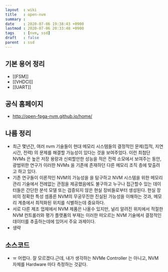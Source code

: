 ```yaml
---
layout  : wiki
title   : open-nvm
summary : 
date    : 2020-07-06 19:38:43 +0900
lastmod : 2020-07-06 20:33:48 +0900
tags    : [nvm, ssd]
draft   : false
parent  : ssd
---
```


## 기본 용어 정리
 * [[FSM]]
 * [[VHDCI]]
 * [[UART]]

## 공식 홈페이지
 * http://open-fpga-nvm.github.io/home/

## 나름 정리
 * 최근 몇년간, 여러 nvm 기술들이 현대 메모리 시스템들의 결정적인 문제(집적, 지연시간, 전력) 의 문제를 해결할 가능성이 있다는 것을 보여주었다. 이런 최첨단 NVMs 은 높은 저장 용량과 신뢰할만한 성능을 적은 전력 소모에서 보여주는 동안, 광범위한 연구가 이러한 NVMs 을 기존에 존재하던 다른 메모리 조직 층에 맞출려고 하고 있다.
 * 기존 연구들이 이론적인 NVM의 가능성을 을 탐구하고 NVM 시스템을 위한 메모리 관리 기술에서 전례없는 관점을 제공했음에도 불구하고 누구나 접근할수 있는 데이터들은 간단한 분석 모델 또는 검증되지 않은 현실 장비들로부터 생성된다. 현실 장비의 정확한 특성 셈픙른 NVM의 무궁무진한 진실된 가능성을 이해하는 것과, 메모리 계층에서 최적화된 위치를 식별하는데 중요하다.
 * 서로 다른 제조 업체에서 NVM 제품은 나올수 있지만, 널리 알려진 위치에서 적절한 NVM 컨트롤러와 평가 플랫폼의 부재는 이러한 떠오르는 NVM 기술에서 결정적인 데이터를 추출하는데에 있어서 주요 과제이다.
 * 생략

 
## 소스코드
 * ㅠ 어렵다. 잘 모르겠다.근데, 내가 생각하는 NVMe Controller 는 아니고, NVM 자체를 Hardware 마다 측정하는 것같다.
